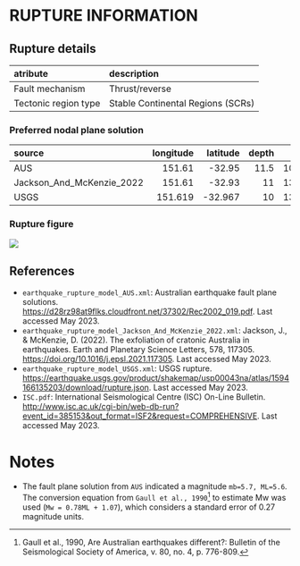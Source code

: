 # RUPTURE INFORMATION
    
## Rupture details

| atribute             | description                       |
|:---------------------|:----------------------------------|
| Fault mechanism       | Thrust/reverse                    |
| Tectonic region type | Stable Continental Regions (SCRs) |

### Preferred nodal plane solution

| source                    |   longitude |   latitude |   depth |   strike |     dip |   rake |   mag |
|:--------------------------|------------:|-----------:|--------:|---------:|--------:|-------:|------:|
| AUS                       |     151.61  |    -32.95  |    11.5 |  104.012 | 31.9991 |     35 | 5.438 |
| Jackson_And_McKenzie_2022 |     151.61  |    -32.93  |    11   |  134.997 | 45.0074 |     90 | 5.2   |
| USGS                      |     151.619 |    -32.967 |    10   |  134.998 | 44.9979 |     90 | 5.4   |

### Rupture figure

![](earthquake_ruptures.png)

## References

- `earthquake_rupture_model_AUS.xml`: Australian earthquake fault plane solutions. https://d28rz98at9flks.cloudfront.net/37302/Rec2002_019.pdf. Last accessed May 2023.
- `earthquake_rupture_model_Jackson_And_McKenzie_2022.xml`: Jackson, J., & McKenzie, D. (2022). The exfoliation of cratonic Australia in earthquakes. Earth and Planetary Science Letters, 578, 117305. https://doi.org/10.1016/j.epsl.2021.117305. Last accessed May 2023.  
- `earthquake_rupture_model_USGS.xml`: USGS rupture. https://earthquake.usgs.gov/product/shakemap/usp00043na/atlas/1594166135203/download/rupture.json. Last accessed May 2023.
- `ISC.pdf`: International Seismological Centre (ISC) On-Line Bulletin. http://www.isc.ac.uk/cgi-bin/web-db-run?event_id=385153&out_format=ISF2&request=COMPREHENSIVE. Last accessed May 2023.


# Notes

- The fault plane solution from `AUS` indicated a magnitude `mb=5.7, ML=5.6`. The conversion equation from `Gaull et al., 1990`[^1] to estimate Mw was used (`Mw = 0.78ML + 1.07`), which considers a standard error of 0.27 magnitude units.

[^1]: Gaull et al., 1990, Are Australian earthquakes different?: Bulletin of the Seismological Society of America, v. 80, no. 4, p. 776-809.